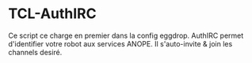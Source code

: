 # TCL-AuthIRC
   Ce script ce charge en premier dans la config eggdrop. AuthIRC permet d'identifier votre robot aux services ANOPE. Il s'auto-invite &amp; join les channels desiré.  
